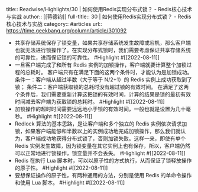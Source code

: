 title:: Readwise/Highlights/30 | 如何使用Redis实现分布式锁？ - Redis核心技术与实战
author:: [[蒋德钧]]
full-title:: 30 | 如何使用Redis实现分布式锁？ - Redis核心技术与实战
category:: #articles
url:: https://time.geekbang.org/column/article/301092
- 共享存储系统保存了锁变量，如果共享存储系统发生故障或宕机，那么客户端也就无法进行锁操作了。在实现分布式锁时，我们需要考虑保证共享存储系统的可靠性，进而保证锁的可靠性。 #Highlight #[[2022-08-11]]
- 一旦客户端完成了和所有 Redis 实例的加锁操作，客户端就要计算整个加锁过程的总耗时。
  客户端只有在满足下面的这两个条件时，才能认为是加锁成功。
  条件一：客户端从超过半数（大于等于 N/2+1）的 Redis 实例上成功获取到了锁；
  条件二：客户端获取锁的总耗时没有超过锁的有效时间。
  在满足了这两个条件后，我们需要重新计算这把锁的有效时间，计算的结果是锁的最初有效时间减去客户端为获取锁的总耗时。 #Highlight #[[2022-08-11]]
- 加锁操作的超时时间需要远远地小于锁的有效时间，一般也就是设置为几十毫秒。 #Highlight #[[2022-08-11]]
- Redlock 算法的基本思路，是让客户端和多个独立的 Redis 实例依次请求加锁，如果客户端能够和半数以上的实例成功地完成加锁操作，那么我们就认为，客户端成功地获得分布式锁了，否则加锁失败。这样一来，即使有单个 Redis 实例发生故障，因为锁变量在其它实例上也有保存，所以，客户端仍然可以正常地进行锁操作，锁变量并不会丢失。 #Highlight #[[2022-08-11]]
- Redis 在执行 Lua 脚本时，可以以原子性的方式执行，从而保证了锁释放操作的原子性。 #Highlight #[[2022-08-11]]
- 要想保证操作的原子性，有两种通用的方法，分别是使用 Redis 的单命令操作和使用 Lua 脚本。 #Highlight #[[2022-08-11]]